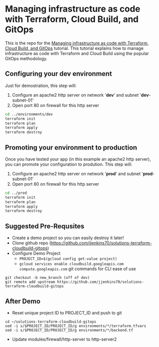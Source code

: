 # Managing infrastructure as code with Terraform, Cloud Build, and GitOps

This is the repo for the [Managing infrastructure as code with Terraform, Cloud Build, and GitOps](https://cloud.google.com/solutions/managing-infrastructure-as-code) tutorial. This tutorial explains how to manage infrastructure as code with Terraform and Cloud Build using the popular GitOps methodology. 

## Configuring your **dev** environment

Just for demostration, this step will:
 1. Configure an apache2 http server on network '**dev**' and subnet '**dev**-subnet-01'
 2. Open port 80 on firewall for this http server 

```bash
cd ../environments/dev
terraform init
terraform plan
terraform apply
terraform destroy
```

## Promoting your environment to **production**

Once you have tested your app (in this example an apache2 http server), you can promote your configuration to prodution. This step will:
 1. Configure an apache2 http server on network '**prod**' and subnet '**prod**-subnet-01'
 2. Open port 80 on firewall for this http server 

```bash
cd ../prod
terraform init
terraform plan
terraform apply
terraform destroy
```

## Suggested Pre-Requsites
- Create a demo project so you can easily destroy it later!
- Clone github repo (https://github.com/jjenkins70/solutions-terraform-cloudbuild-gitops)
- Configure Demo Project
    - `PROJECT_ID=$(gcloud config get-value project)`
    - `gcloud services enable cloudbuild.googleapis.com compute.googleapis.com`
git commands for CLI ease of use
```
git checkout -b new_branch (off of dev)
git remote add upstream https://github.com/jjenkins70/solutions-terraform-cloudbuild-gitops
```


## After Demo
- Reset unique project ID to PROJECT_ID and push to git
```
cd ~/solutions-terraform-cloudbuild-gitops
sed -i s/$PROJECT_ID/PROJECT_ID/g environments/*/terraform.tfvars
sed -i s/$PROJECT_ID/PROJECT_ID/g environments/*/backend.tf
```
- Update modules/firewall/http-server to http-server2



